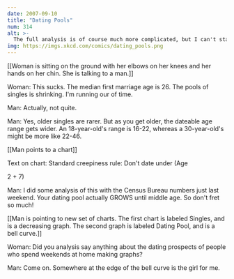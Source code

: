 ```yaml
---
date: 2007-09-10
title: "Dating Pools"
num: 314
alt: >-
  The full analysis is of course much more complicated, but I can't stay to talk about it because I have a date.
img: https://imgs.xkcd.com/comics/dating_pools.png
---
```

[[Woman is sitting on the ground with her elbows on her knees and her hands on her chin.  She is talking to a man.]]

Woman: This sucks. The median first marriage age is 26. The pools of singles is shrinking. I'm running our of time.

Man: Actually, not quite.

Man: Yes, older singles are rarer. But as you get older, the dateable age range gets wider. An 18-year-old's range is 16-22, whereas a 30-year-old's might be more like 22-46.

[[Man points to a chart]]

Text on chart: Standard creepiness rule: Don't date under (Age

2 + 7)

Man: I did some analysis of this with the Census Bureau numbers just last weekend. Your dating pool actually GROWS until middle age. So don't fret so much!

[[Man is pointing to new set of charts. The first chart is labeled Singles, and is a decreasing graph.  The second graph is labeled Dating Pool, and is a bell curve.]]

Woman: Did you analysis say anything about the dating prospects of people who spend weekends at home making graphs?

Man: Come on. Somewhere at the edge of the bell curve is the girl for me.

